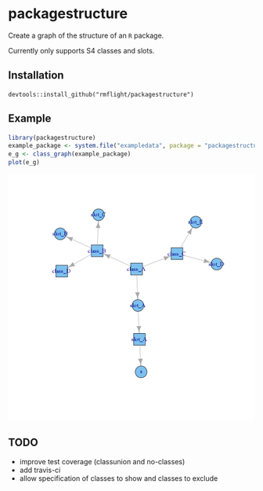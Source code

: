 # packagestructure

Create a graph of the structure of an `R` package.

Currently only supports S4 classes and slots.

## Installation

```
devtools::install_github("rmflight/packagestructure")
```

## Example


```r
library(packagestructure)
example_package <- system.file("exampledata", package = "packagestructure")
e_g <- class_graph(example_package)
plot(e_g)
```

![plot of chunk unnamed-chunk-1](figure/unnamed-chunk-1-1.png) 

## TODO

* improve test coverage (classunion and no-classes)
* add travis-ci
* allow specification of classes to show and classes to exclude
